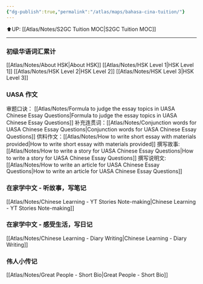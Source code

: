 ```yaml
---
{"dg-publish":true,"permalink":"/atlas/maps/bahasa-cina-tuition/"}
---
```


⬆️UP: [[Atlas/Notes/S2GC Tuition MOC\|S2GC Tuition MOC]]

---
### 初级华语词汇累计
[[Atlas/Notes/About HSK\|About HSK]]
[[Atlas/Notes/HSK Level 1\|HSK Level 1]]
[[Atlas/Notes/HSK Level 2\|HSK Level 2]]
[[Atlas/Notes/HSK Level 3\|HSK Level 3]]
### UASA 作文
审题口诀： [[Atlas/Notes/Formula to judge the essay topics in UASA Chinese Essay Questions\|Formula to judge the essay topics in UASA Chinese Essay Questions]]
补充连贯词：[[Atlas/Notes/Conjunction words for UASA Chinese Essay Questions\|Conjunction words for UASA Chinese Essay Questions]]
供料作文：[[Atlas/Notes/How to write short essay with materials provided\|How to write short essay with materials provided]]
撰写故事: [[Atlas/Notes/How to write a story for UASA Chinese Essay Questions\|How to write a story for UASA Chinese Essay Questions]]
撰写说明文: [[Atlas/Notes/How to write an article for UASA Chinese Essay Questions\|How to write an article for UASA Chinese Essay Questions]]

### 在家学中文 - 听故事，写笔记
[[Atlas/Notes/Chinese Learning - YT Stories Note-making\|Chinese Learning - YT Stories Note-making]]
### 在家学中文 - 感受生活，写日记
[[Atlas/Notes/Chinese Learning - Diary Writing\|Chinese Learning - Diary Writing]]
### 伟人小传记
[[Atlas/Notes/Great People - Short Bio\|Great People - Short Bio]]